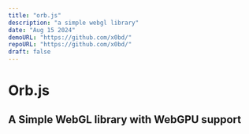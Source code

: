 ```yaml
---
title: "orb.js"
description: "a simple webgl library"
date: "Aug 15 2024"
demoURL: "https://github.com/x0bd/"
repoURL: "https://github.com/x0bd/"
draft: false
---
```


# Orb.js

## A Simple WebGL library with WebGPU support
